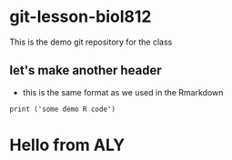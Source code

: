 # git-lesson-biol812
This is the demo git repository for the class


## let's make another header
* this is the same format as we used in the Rmarkdown
```{r}
print ('some demo R code')
```
# Hello from ALY
